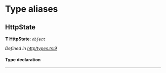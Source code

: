 

# Type aliases

<a id="httpstate"></a>

##  HttpState

**Ƭ HttpState**: *`object`*

*Defined in [http/types.ts:9](https://github.com/polkadot-js/api/blob/f8f41b5/packages/rpc-provider/src/http/types.ts#L9)*

#### Type declaration

___


